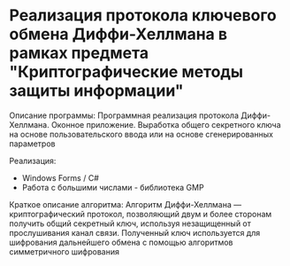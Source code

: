 # Реализация протокола ключевого обмена Диффи-Хеллмана в рамках предмета "Криптографические методы защиты информации"

Описание программы: Программная реализация протокола Диффи-Хеллмана. Оконное приложение. Выработка общего секретного ключа на основе пользовательского ввода
или на основе сгенерированных параметров

Реализация:
* Windows Forms / C#
* Работа с большими числами - библиотека GMP

Краткое описание алгоритма: Алгоритм Диффи-Хеллмана — криптографический протокол, позволяющий двум и более сторонам получить общий секретный ключ, используя незащищенный от прослушивания канал связи.
Полученный ключ используется для шифрования дальнейшего обмена с помощью алгоритмов симметричного шифрования
